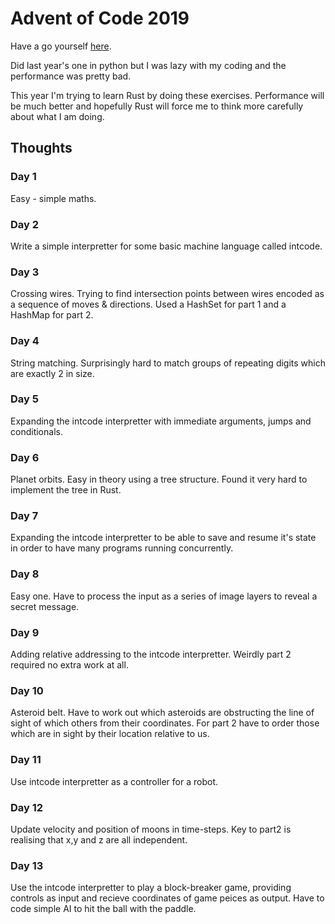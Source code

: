 # Advent of Code 2019
Have a go yourself [here](https://adventofcode.com/2019).

Did last year's one in python but I was lazy with my coding and the performance was pretty bad.

This year I'm trying to learn Rust by doing these exercises. Performance will be much better and hopefully Rust will force me to think more carefully about what I am doing.

## Thoughts
### Day 1
Easy - simple maths.
### Day 2
Write a simple interpretter for some basic machine language called intcode.
### Day 3
Crossing wires. Trying to find intersection points between wires encoded as a sequence of moves & directions. 
Used a HashSet for part 1 and a HashMap for part 2.
### Day 4
String matching. Surprisingly hard to match groups of repeating digits which are exactly 2 in size.
### Day 5
Expanding the intcode interpretter with immediate arguments, jumps and conditionals.
### Day 6
Planet orbits. Easy in theory using a tree structure. Found it very hard to implement the tree in Rust.
### Day 7
Expanding the intcode interpretter to be able to save and resume it's state in order to have many programs running concurrently.
### Day 8
Easy one. Have to process the input as a series of image layers to reveal a secret message.
### Day 9
Adding relative addressing to the intcode interpretter. Weirdly part 2 required no extra work at all.
### Day 10
Asteroid belt. Have to work out which asteroids are obstructing the line of sight of which others from their coordinates. For part 2 have to order those which are in sight by their location relative to us.
### Day 11
Use intcode interpretter as a controller for a robot. 
### Day 12
Update velocity and position of moons in time-steps. Key to part2 is realising that x,y and z are all independent.
### Day 13
Use the intcode interpretter to play a block-breaker game, providing controls as input and recieve coordinates of game peices as output. Have to code simple AI to hit the ball with the paddle.

